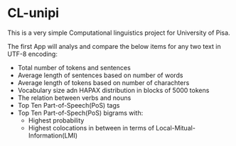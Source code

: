 # CL-unipi
This is a very simple Computational linguistics project for University of Pisa.

The first App will analys and compare the below items for any two text in UTF-8 encoding:
  - Total number of tokens and sentences
  - Average length of sentences based on number of words
  - Average length of tokens based on number of charachters
  - Vocabulary size adn HAPAX distribution in blocks of 5000 tokens 
  - The relation between verbs and nouns
  - Top Ten Part-of-Speech(PoS) tags
  - Top Ten Part-of-Spech(PoS) bigrams with:
    * Highest probability
    * Highest colocations in between in terms of Local-Mitual-Information(LMI)
    
